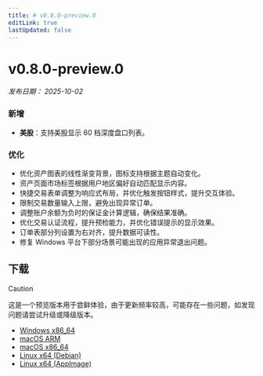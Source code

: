 ```yaml
---
title: # v0.8.0-preview.0
editLink: true
lastUpdated: false
---
```


# v0.8.0-preview.0  <Badge type="warning" text="preview" />

_发布日期： 2025-10-02_

### **新增**

- **美股**：支持美股显示 60 档深度盘口列表。

### 优化

- 优化资产图表的线性渐变背景，图标支持根据主题自动变化。
- 资产页面市场标签根据用户地区偏好自动匹配显示内容。
- 快捷交易表单调整为响应式布局，并优化触发按钮样式，提升交互体验。
- 限制交易数量输入上限，避免出现异常订单。
- 调整账户余额为负时的保证金计算逻辑，确保结果准确。
- 优化交易认证流程，提升预检能力，并优化错误提示的显示效果。
- 订单表部分列设置为右对齐，提升数据可读性。
- 修复 Windows 平台下部分场景可能出现的应用异常退出问题。

## 下载


> [!CAUTION]
> 这是一个预览版本用于尝鲜体验，由于更新频率较高，可能存在一些问题，如发现问题请尝试升级或降级版本。


- [Windows x86_64](https://assets.lbkrs.com/github/release/longbridge-desktop/preview/longbridge-v0.8.0-preview.0-windows-x86_64.exe)
- [macOS ARM](https://assets.lbkrs.com/github/release/longbridge-desktop/preview/longbridge-v0.8.0-preview.0-macos-aarch64.dmg)
- [macOS x86_64](https://assets.lbkrs.com/github/release/longbridge-desktop/preview/longbridge-v0.8.0-preview.0-macos-x86_64.dmg)
- [Linux x64 (Debian)](https://assets.lbkrs.com/github/release/longbridge-desktop/preview/longbridge-v0.8.0-preview.0-linux-x86_64.deb)
- [Linux x64 (AppImage)](https://assets.lbkrs.com/github/release/longbridge-desktop/preview/longbridge-v0.8.0-preview.0-linux-x86_64.AppImage)